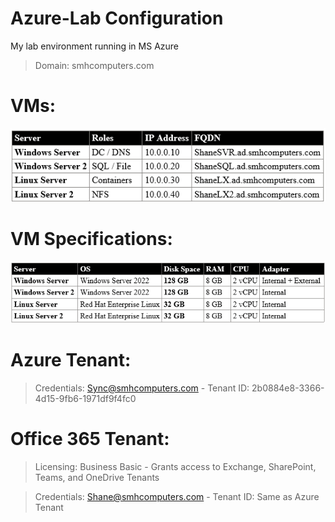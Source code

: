 # Azure-Lab Configuration

My lab environment running in MS Azure

>Domain: smhcomputers.com

# VMs: 
![Alt text](image-2.png)

# VM Specifications:
![Alt text](image-1.png)

# Azure Tenant:

>Credentials: Sync@smhcomputers.com - Tenant ID: 2b0884e8-3366-4d15-9fb6-1971df9f4fc0

# Office 365 Tenant:
>Licensing: Business Basic - Grants access to Exchange, SharePoint, Teams, and OneDrive Tenants

>Credentials: Shane@smhcomputers.com - Tenant ID: Same as Azure Tenant
